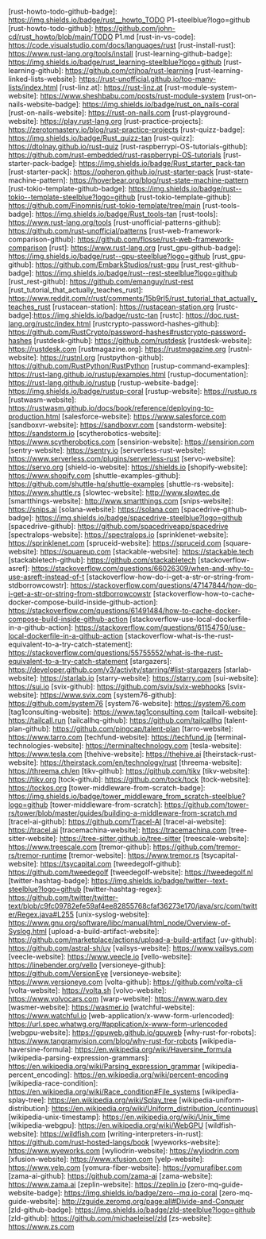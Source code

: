 [1password-github]: https://github.com/1Password
[1password-website]: https://1password.com
[360dialog-website]: https://www.360dialog.com
[49nord-website]: https://49nord.de/rust
[9fin-website]: https://9fin.com
[a-half-hour-to-learn-rust]: https://fasterthanli.me/articles/a-half-hour-to-learn-rust
[abstract-factory-in-rust-website]: https://refactoring.guru/design-patterns/abstract-factory/rust/example#example-0
[accelerant-website]: https://accelerant.dev
[actions-mdbook-github]: https://github.com/peaceiris/actions-mdbook
[actyx-developer-website]: https://developer.actyx.com
[actyx-github]: https://github.com/Actyx
[actyx-website]: https://www.actyx.com
[adacore-blog]: https://blog.adacore.com
[adacore-website]: https://www.adacore.com
[adidoks-website]: https://adidoks.netlify.app
[afterpay-website]: https://afterpay.com
[airborne-engineering-website]: https://www.ael.co.uk
[alchemy-website]: https://www.alchemy.com
[algorithmia-github]: https://github.com/algorithmiaio
[amazon-website]: https://www.aboutamazon.com
[anixe-website]: http://www.anixe.io
[apk-website-badge]: https://img.shields.io/badge/apk-coral
[apk-website]: https://docs.alpinelinux.org/user-handbook/0.1a/Working/apk.html
[app.codecrafters.io/tracks/rust]: https://app.codecrafters.io/tracks/rust
[appflowy-website]: https://appflowy.io
[apple-website]: https://www.apple.com
[appsignal-website]: https://appsignal.com
[aptoslabs-website]: https://aptoslabs.com
[are-we-async-yet?-website-badge]: https://img.shields.io/badge/are_we_async_yet-coral
[are-we-async-yet?-website]: https://areweasyncyet.rs
[are-we-gui-yet?-website-badge]: https://img.shields.io/badge/are_we_gui_yet-coral
[are-we-gui-yet?-website]: https://www.areweguiyet.com
[are-we-learning-yet?-badge]: https://img.shields.io/badge/are_we_learning_yet-coral
[are-we-learning-yet?-website]: https://www.arewelearningyet.com
[are-we-web-yet?-website?-badge]: https://img.shields.io/badge/are_we_web_yet-coral
[are-we-web-yet?-website?]: https://www.arewewebyet.org
[arm-website]: https://www.arm.com
[astral-github]: https://github.com/astral-sh
[astral-website]: https://astral.sh
[asynchronics-github]: https://github.com/asynchronics
[ata-website]: https://www.ata.network
[atlassian-website]: https://www.atlassian.com
[attainoutcomes-website]: https://www.attainoutcomes.com
[autumnai-github]: https://github.com/autumnai
[awesome-rust-github-badge]: https://img.shields.io/badge/awesome--rust-steelblue?logo=github
[awesome-rust-github]: https://github.com/rust-unofficial/awesome-rust
[aws-create-lambda-functions-with-rust]: https://docs.aws.amazon.com/sdk-for-rust/latest/dg/lambda.html
[aws-doc-sdk-examples-github]: https://github.com/awsdocs/aws-doc-sdk-examples
[aws-lambda-rust-runtime-examples-github]: https://github.com/awslabs/aws-lambda-rust-runtime/tree/main/examples
[aws-rust-sdk-website-badge]: https://img.shields.io/badge/AWS_rust_sdk-coral
[aws-rust-sdk-website]: https://aws.amazon.com/sdk-for-rust
[azure-data-explorer]: https://azure.microsoft.com/en-us/products/data-explorer
[azure-iot-edge-github]: https://github.com/Azure/iotedge
[bencher-github]: https://github.com/bencherdev
[bencher-github]: https://github.com/bencherdev/bencher
[bencher-website]: https://bencher.dev
[best-of-rust-crates]: https://www.reddit.com/r/rust/comments/ul66bh/curated_list_of_must_know_rust_crates
[bitfury-website]: http://bitfury.com
[blessed-rs-website-badge]: https://img.shields.io/badge/blessed.rs-coral
[blessed-rs-website]: https://blessed.rs/crates
[block-website]: https://block.xyz
[blog-6-ides-built-for-rust]: https://analyticsindiamag.com/6-ides-built-for-rust
[blog-actors-with-tokio-badge]: https://img.shields.io/badge/blog-actors_with_tokio-beige
[blog-actors-with-tokio]: https://ryhl.io/blog/actors-with-tokio
[blog-ai-tools-that-can-generate-code]: https://www.marktechpost.com/2024/03/14/top-artificial-intelligence-ai-tools-that-can-generate-code-to-help-programmers
[blog-announcing-async-fn-badge]: https://img.shields.io/badge/blog-announcing_async_fn-beige
[blog-announcing-async-fn]: https://blog.rust-lang.org/2023/12/21/async-fn-rpit-in-traits.html
[blog-async-what-is-blocking]: https://ryhl.io/blog/async-what-is-blocking
[blog-auth-web-microservice-badge]: https://img.shields.io/badge/blog_auth_microservice-beige
[blog-building-a-crawler-in-rust-badge]: https://img.shields.io/badge/blog-building_a_crawler_in_rust-beige
[blog-building-a-crawler-in-rust]: https://kerkour.com/rust-crawler-associated-types
[blog-building-a-saas-with-rust-and-next-js]: https://joshmo.bearblog.dev/lets-build-a-saas-with-rust
[blog-building-a-saas-with-rust-badge]: https://img.shields.io/badge/blog-building_a_saas_with_rust-beige
[blog-candle]: https://www.marktechpost.com/2024/04/04/meet-candle-a-minimalist-machine-learning-framework-for-rust-that-focuses-on-performance-including-gpu-support-and-ease-of-use
[blog-cargo-machete-badge]: https://img.shields.io/badge/blog-cargo_machete-beige
[blog-cargo-machete]: https://blog.benj.me/2022/04/27/cargo-machete
[blog-how-i-improved-my-rust-compile-times-by-seventy-five-percent]: https://benw.is/posts/how-i-improved-my-rust-compile-times-by-seventy-five-percent
[blog-optimizing-ci-cd-pipelines-badge]: https://img.shields.io/badge/blog-optimizing_ci_cd_pipelines-beige
[blog-optimizing-ci-cd-pipelines-rust-project]: https://blog.logrocket.com/optimizing-ci-cd-pipelines-rust-projects
[blog-practical-rust-badge]: https://img.shields.io/badge/blog-practical_rust-beige
[blog-practical-rust]: https://dev.to/werner
[blog-rust-build-times-badge]: https://img.shields.io/badge/blog-Rust_build_times-beige
[blog-rust-build-times]: https://jondot.medium.com/8-steps-for-troubleshooting-your-rust-build-times-2ffc965fd13e
[blog-rust-compilation-time]: https://www.williballenthin.com/post/rust-compilation-time
[blog-rust-re-borrowing-and-memory-safety]: https://felipemeriga.hashnode.dev/rust-re-borrowing-and-memory-safety?source=weekly
[blog-rusty-terminal-badge]: https://img.shields.io/badge/blog-rusty_terminal-beige
[blog-rusty-terminal]: https://dev.to/22mahmoud/my-terminal-became-more-rusty-4g8l
[blog-speeding-up-incremental-rust-compilation-badge]: https://img.shields.io/badge/blog-speeding_up_incremental_rust_compilation-beige
[blog-speeding-up-incremental-rust-compilation]: https://robert.kra.hn/posts/2022-09-09-speeding-up-incremental-rust-compilation-with-dylibs
[blog-stabilizing-async-fn-in-traits-badge]: https://img.shields.io/badge/blog-stabilizing_async_fn_in_traits-beige
[blog-stabilizing-async-fn-in-traits]: https://blog.rust-lang.org/inside-rust/2023/05/03/stabilizing-async-fn-in-trait.html
[blog-state-of-async-rust-badge]: https://img.shields.io/badge/blog-state_of_async_rust-beige
[blog-state-of-async-rust]: https://corrode.dev/blog/async
[blog-sustainability-with-rust]: https://aws.amazon.com/blogs/opensource/sustainability-with-rust
[blog-traits-badge]: https://img.shields.io/badge/blog-traits-beige
[blog-traits]: https://blog.rust-lang.org/2015/05/11/traits.html
[blog-tuify-badge]: https://img.shields.io/badge/blog-tuify-beige
[blog-tuify]: https://developerlife.com/2023/09/17/tuify-clap
[blog-what-is-blocking-badge]: https://img.shields.io/badge/blog-what_is_blocking-beige
[blog-working-with-env-variables-badge]: https://img.shields.io/badge/blog-working_with_env_variables-beige
[blog-working-with-env-variables]: https://www.thorsten-hans.com/working-with-environment-variables-in-rust
[book-asynchronous-programming-in-rust-badge]: https://img.shields.io/badge/Asynchronous_programming_in_rust-peru?logo=mdbook
[book-asynchronous-programming-in-rust]: https://rust-lang.github.io/async-book/01_getting_started/01_chapter.html
[book-cargo-badge]: https://img.shields.io/badge/Cargo-peru?logo=mdbook
[book-cargo-build-script-badge]: https://img.shields.io/badge/Cargo_build_script-peru?logo=mdbook
[book-cargo-build-script]: https://doc.rust-lang.org/cargo/reference/build-scripts.html
[book-cargo-cargo-toml-badge]: https://img.shields.io/badge/cargo_cargo_toml-peru?logo=mdbook
[book-cargo-cargo-toml]: https://doc.rust-lang.org/cargo/reference/manifest.html
[book-cargo-continuous-integration-badge]: https://img.shields.io/badge/Cargo_continuous_integration-peru?logo=mdbook
[book-cargo-continuous-integration]: https://doc.rust-lang.org/cargo/guide/continuous-integration.html
[book-cargo-env-badge]: https://img.shields.io/badge/cargo_env-peru?logo=mdbook
[book-cargo-env]: https://doc.rust-lang.org/cargo/reference/environment-variables.html
[book-cargo-specifying-dependencies]: https://doc.rust-lang.org/cargo/reference/specifying-dependencies.html
[book-command-line-rust-github]: https://github.com/kyclark/command-line-rust/tree/main
[book-easy-rust-badge]: https://img.shields.io/badge/Easy_rust-peru?logo=mdbook
[book-easy-rust]: https://fongyoong.github.io/easy_rust/Chapter_1.html
[book-effective-rust-badge]: https://img.shields.io/badge/Effective_rust-peru?logo=mdbook
[book-effective-rust]: https://www.oreilly.com/library/view/effective-rust/9781098151393
[book-mdbook-badge]: https://img.shields.io/badge/mdBook-peru?logo=mdbook
[book-programming-rust-2nd-edition-badge]: https://img.shields.io/badge/Programming_rust_2nd_edition-peru?logo=mdbook
[book-programming-rust-2nd-edition]: https://www.oreilly.com/library/view/programming-rust-2nd/9781492052586
[book-programming-rust-badge]: https://img.shields.io/badge/Programming_Rust-peru?logo=mdbook
[book-programming-rust]: https://www.oreilly.com/library/view/programming-rust/9781491927274
[book-rust-attributes-badge]: https://img.shields.io/badge/Rust_Book-Attributes-blue?logo=mdbook
[book-rust-badge]: https://img.shields.io/badge/Rust_Book-blue?logo=mdbook
[book-rust-box-badge]: https://img.shields.io/badge/Rust_Book-Box-blue?logo=mdbook
[book-rust-box]: https://doc.rust-lang.org/book/ch15-01-box.html
[book-rust-by-example-attributes-badge]: https://img.shields.io/badge/Rust_By_Example-Attributes-violet?logo=mdbook
[book-rust-by-example-attributes]: https://doc.rust-lang.org/rust-by-example/attribute.html
[book-rust-by-example-book-badge]: https://img.shields.io/badge/Rust_By_Example-violet?logo=mdbook
[book-rust-by-example-book]: https://doc.rust-lang.org/rust-by-example
[book-rust-by-example-closures-badge]: https://img.shields.io/badge/Rust_By_Example-Closures-violet?logo=mdbook
[book-rust-by-example-closures]: https://doc.rust-lang.org/rust-by-example/fn/closures.html
[book-rust-by-example-constants-badge]: https://img.shields.io/badge/Rust_By_Example-Constants-violet?logo=mdbook
[book-rust-by-example-constants]: https://doc.rust-lang.org/rust-by-example/custom_types/constants.html
[book-rust-by-example-enums-badge]: https://img.shields.io/badge/Rust_By_Example-Enums-violet?logo=mdbook
[book-rust-by-example-enums]: https://doc.rust-lang.org/rust-by-example/custom_types/enum.html
[book-rust-by-example-flow_control-badge]: https://img.shields.io/badge/Rust_By_Example-Control_flow-violet?logo=mdbook
[book-rust-by-example-flow_control]: https://doc.rust-lang.org/rust-by-example/flow_control.html
[book-rust-by-example-fn-badge]: https://img.shields.io/badge/Rust_By_Example-Functions-violet?logo=mdbook
[book-rust-by-example-fn]: https://doc.rust-lang.org/rust-by-example/fn.html
[book-rust-by-example-generics-badge]: https://img.shields.io/badge/Rust_By_Example-Generics-violet?logo=mdbook
[book-rust-by-example-generics]: https://doc.rust-lang.org/rust-by-example/generics.html
[book-rust-by-example-lifetimes-badge]: https://img.shields.io/badge/Rust_By_Example-Lifetimes-violet?logo=mdbook
[book-rust-by-example-lifetimes]: https://doc.rust-lang.org/rust-by-example/scope/lifetime.html
[book-rust-by-example-macros-badge]: https://img.shields.io/badge/Rust_By_Example-Macros-violet?logo=mdbook
[book-rust-by-example-macros]: https://doc.rust-lang.org/rust-by-example/macros.html
[book-rust-by-example-match-badge]: https://img.shields.io/badge/Rust_By_Example-match-violet?logo=mdbook
[book-rust-by-example-match]: https://doc.rust-lang.org/rust-by-example/flow_control/match.html
[book-rust-by-example-mod-badge]: https://img.shields.io/badge/Rust_By_Example-Modules-violet?logo=mdbook
[book-rust-by-example-mod]: https://doc.rust-lang.org/rust-by-example/mod.html
[book-rust-by-example-move-badge]: https://img.shields.io/badge/Rust_By_Example-Ownership-violet?logo=mdbook
[book-rust-by-example-move]: https://doc.rust-lang.org/rust-by-example/scope/move.html
[book-rust-by-example-playground-badge]: https://img.shields.io/badge/Rust_By_Example-Playground-violet?logo=mdbook
[book-rust-by-example-playground]: https://doc.rust-lang.org/rust-by-example/meta/playground.html
[book-rust-by-example-primitives-badge]: https://img.shields.io/badge/Rust_By_Example-Primitives-violet?logo=mdbook
[book-rust-by-example-primitives]: https://doc.rust-lang.org/rust-by-example/primitives.html
[book-rust-by-example-structs-badge]: https://img.shields.io/badge/Rust_By_Example-Structs-violet?logo=mdbook
[book-rust-by-example-structs]: https://doc.rust-lang.org/rust-by-example/custom_types/structs.html
[book-rust-by-example-use-badge]: https://img.shields.io/badge/Rust_By_Example-use-violet?logo=mdbook
[book-rust-by-example-use]: https://doc.rust-lang.org/rust-by-example/mod/use.html
[book-rust-by-example-variable_bindings-badge]: https://img.shields.io/badge/Rust_By_Example-Variable_bindings-violet?logo=mdbook
[book-rust-by-example-variable_bindings]: https://doc.rust-lang.org/rust-by-example/variable_bindings.html
[book-rust-by-example-visibility-rules-badge]: https://img.shields.io/badge/Rust_By_Example-Visibility_rules-violet?logo=mdbook
[book-rust-by-example-visibility-rules]: https://doc.rust-lang.org/rust-by-example/mod/visibility.html
[book-rust-by-practice-badge]: https://img.shields.io/badge/rust_by_practice-peru?logo=mdbook
[book-rust-by-practice]: https://practice.rs
[book-rust-cli-badge]: https://img.shields.io/badge/rust_cli-peru?logo=mdbook
[book-rust-cli]: https://rust-cli.github.io/book/index.html
[book-rust-code-block-attributes]: https://rust-lang.github.io/mdBook/format/mdbook.html#rust-code-block-attributes
[book-rust-concurrency-badge]: https://img.shields.io/badge/Rust_Book-Concurrency-blue?logo=mdbook
[book-rust-concurrency]: https://doc.rust-lang.org/book/ch16-00-concurrency.html
[book-rust-cookbook-badge]: https://img.shields.io/badge/Rust_cookbook-peru?logo=mdbook
[book-rust-cookbook-fork-badge]: https://img.shields.io/badge/rust_cookbook_fork-peru?logo=mdbook
[book-rust-cookbook-fork]: https://jamesgraves.github.io/rust-cookbook
[book-rust-cookbook]: https://rust-lang-nursery.github.io/rust-cookbook
[book-rust-derivable-traits-badge]: https://img.shields.io/badge/Rust_Book-Derivable_Traits-blue?logo=mdbook
[book-rust-derivable-traits]: https://doc.rust-lang.org/book/appendix-03-derivable-traits.html
[book-rust-design-patterns]: https://rust-unofficial.github.io/patterns
[book-rust-error-handling-badge]: https://img.shields.io/badge/Rust_Book-error_handling-blue?logo=mdbook
[book-rust-error-handling]: https://doc.rust-lang.org/book/ch09-00-error-handling.html
[book-rust-for-C#-developers-badge]: https://img.shields.io/badge/Rust_for_C_sharp_developers-peru?logo=mdbook
[book-rust-for-C#-developers]: https://microsoft.github.io/rust-for-dotnet-devs/latest
[book-rust-handle-errors-in-Rust-badge]: https://img.shields.io/badge/Rust_Book-Handle_errors_in_Rust-blue?logo=mdbook
[book-rust-handle-errors-in-Rust]: https://doc.rust-lang.org/book/second-edition/ch09-00-error-handling.html
[book-rust-iterators-badge]: https://img.shields.io/badge/Rust_Book-Iterators-blue?logo=mdbook
[book-rust-iterators]: https://doc.rust-lang.org/book/ch13-02-iterators.html
[book-rust-macros-badge]: https://img.shields.io/badge/Rust_macros-peru?logo=mdbook
[book-rust-macros]: https://veykril.github.io/tlborm
[book-rust-message-passing-badge]: https://img.shields.io/badge/Rust_Book-Message_Passing-blue?logo=mdbook
[book-rust-message-passing]: https://doc.rust-lang.org/book/ch16-02-message-passing.html
[book-rust-pattern-matching-badge]: https://img.shields.io/badge/Rust_Book-pattern_matching-blue?logo=mdbook
[book-rust-pattern-matching]: https://doc.rust-lang.org/book/ch18-00-patterns.html
[book-rust-performance-badge]: https://img.shields.io/badge/Rust_performance-peru?logo=mdbook
[book-rust-performance-github-badge]: https://img.shields.io/badge/Performance_book-steelblue?logo=github
[book-rust-performance-github]: https://github.com/nnethercote/perf-book
[book-rust-performance]: https://nnethercote.github.io/perf-book
[book-rust-programming-language-badge]: https://img.shields.io/badge/Rust_programming_language-peru?logo=mdbook
[book-rust-programming-language]: https://www.oreilly.com/library/view/the-rust-programming/9781098156817
[book-rust-raw-string-literals-badge]: https://img.shields.io/badge/Rust_Book-Raw_string_literals-blue?logo=mdbook
[book-rust-raw-string-literals]: https://doc.rust-lang.org/reference/tokens.html#raw-string-literals
[book-rust-reference-async-badge]: https://img.shields.io/badge/Rust_reference-async-peru?logo=mdbook
[book-rust-reference-async]: https://doc.rust-lang.org/reference/items/functions.html#async-functions
[book-rust-reference-attributes-badge]: https://img.shields.io/badge/Rust_reference-Attributes-peru?logo=mdbook
[book-rust-reference-attributes]: https://doc.rust-lang.org/reference/attributes.html
[book-rust-reference-await-badge]: https://img.shields.io/badge/Rust_Reference-await-peru?logo=mdbook
[book-rust-reference-await]: https://doc.rust-lang.org/reference/expressions/await-expr.html
[book-rust-reference-conditional-compilation-badge]: https://img.shields.io/badge/Rust_reference-Conditional_compilation-peru?logo=mdbook
[book-rust-reference-conditional-compilation]: https://doc.rust-lang.org/reference/conditional-compilation.html#the-cfg-attribute
[book-rust-reference-derive-badge]: https://img.shields.io/badge/Rust_reference-derive-peru?logo=mdbook
[book-rust-reference-derive]: https://doc.rust-lang.org/reference/attributes/derive.html
[book-rust-reference-enum-badge]: https://img.shields.io/badge/Rust_reference-Enum-peru?logo=mdbook
[book-rust-reference-enum]: https://doc.rust-lang.org/reference/items/enumerations.html
[book-rust-reference-extern-blocks]: https://doc.rust-lang.org/reference/items/external-blocks.html?highlight=extern#external-blocks
[book-rust-reference-if-badge]: https://img.shields.io/badge/Rust_reference-if-peru?logo=mdbook
[book-rust-reference-if]: https://doc.rust-lang.org/reference/expressions/if-expr.html
[book-rust-reference-linkage]: https://doc.rust-lang.org/reference/linkage.html
[book-rust-reference-macros-badge]: https://img.shields.io/badge/Rust_reference-macros-peru?logo=mdbook
[book-rust-reference-macros]: https://doc.rust-lang.org/reference/macros.html
[book-rust-reference-main-badge]: https://img.shields.io/badge/Rust_reference-main-peru?logo=mdbook
[book-rust-reference-main]: https://doc.rust-lang.org/reference/crates-and-source-files.html?highlight=main#main-functions
[book-rust-reference-match-badge]: https://img.shields.io/badge/Rust_reference-match-peru?logo=mdbook
[book-rust-reference-match]: https://doc.rust-lang.org/reference/expressions/match-expr.html
[book-rust-reference-object-safe-badge]: https://img.shields.io/badge/Rust_reference-Object_Safe_Traits-peru?logo=mdbook
[book-rust-reference-object-safe]: https://doc.rust-lang.org/nightly/reference/items/traits.html#object-safety
[book-rust-reference-special-traits-badge]: https://img.shields.io/badge/Rust_reference-Special_Traits-peru?logo=mdbook
[book-rust-reference-special-traits]: https://doc.rust-lang.org/nightly/reference/special-types-and-traits.html
[book-rust-reference-use-badge]: https://img.shields.io/badge/Rust_reference-use-peru?logo=mdbook
[book-rust-reference-use]: https://doc.rust-lang.org/reference/items/use-declarations.html#use-declarations
[book-rust-reference-visibility-and-privacy-badge]: https://img.shields.io/badge/Rust_reference-visibility_and_privacy-peru?logo=mdbook
[book-rust-reference-visibility-and-privacy]: https://doc.rust-lang.org/reference/visibility-and-privacy.html
[book-rust-reference-while-let-badge]: https://img.shields.io/badge/Rust_reference-while_let-peru?logo=mdbook
[book-rust-reference-while-let]: https://doc.rust-lang.org/reference/expressions/loop-expr.html#predicate-pattern-loops
[book-rust-trait-objects-badge]: https://img.shields.io/badge/Rust_Book-Trait_objects-blue?logo=mdbook
[book-rust-trait-objects]: https://doc.rust-lang.org/book/ch17-02-trait-objects.html
[book-rust]: https://doc.rust-lang.org/book
[book-rustdoc-badge]: https://img.shields.io/badge/Rustdoc-peru?logo=mdbook
[book-rustdoc]: https://doc.rust-lang.org/rustdoc/index.html
[book-rustonomicon-badge]: https://img.shields.io/badge/Rustonomicon-peru?logo=mdbook
[book-rustonomicon]: https://doc.rust-lang.org/nomicon
[book-rustwasm-badge]: https://img.shields.io/badge/Rust_wasm-peru?logo=mdbook
[book-rustwasm]: https://rustwasm.github.io/docs/book
[book-the-little-book-of-rust-books]: https://lborb.github.io/book/title-page.html#the-little-book-of-rust-books
[book-zero-to-production-github-badge]: https://img.shields.io/badge/zero_to_production-steelblue?logo=github
[book-zero-to-production-github]: https://github.com/LukeMathWalker/zero-to-production
[book-zero-to-production]: https://www.lpalmieri.com/posts/2020-05-24-zero-to-production-0-foreword
[brainportdigitalfactory-website]: https://brainportdigitalfactory.nl
[braintree-website]: https://www.braintreepayments.com
[braintreepayments-website]: http://www.braintreepayments.com
[braun-embedded-github]: https://github.com/braun-embedded
[braun-embedded-website]: https://braun-embedded.com
[brave-github]: https://github.com/brave
[brave-website]: https://brave.com
[buoyant-website]: https://buoyant.io
[burn-website]: https://burn.dev
[cache-management-with-gitHub-actions-website]: https://docs.docker.com/build/ci/github-actions/cache
[cache-storage-backends]: https://docs.docker.com/build/cache/backends
[cached-docker-images-badge]: https://img.shields.io/badge/Cached_docker_images-steelblue?logo=github
[cached-docker-images]: https://github.com/actions/runner-images/blob/main/images/ubuntu/Ubuntu2204-Readme.md#cached-docker-images
[calyptech-website]: http://calyptech.com
[canonical-website]: http://www.canonical.com
[cargurus-website]: https://www.cargurus.com
[cash-app-website]: https://cash.app
[ceph-rust-github]: https://github.com/ceph/ceph-rust
[ceph-website]: https://ceph.io
[cheats-rs-website-badge]: https://img.shields.io/badge/cheats.rs-coral
[cheats-rs-website]: https://cheats.rs
[chef-github]: https://github.com/chef/delivery-cli
[chef-website]: https://www.chef.io
[chroma-github]: https://github.com/chroma-core
[chroma-website]: https://www.trychroma.com
[clever-cloud-website]: https://www.clever-cloud.com
[client-side-server-with-rust]: https://logankeenan.com/posts/client-side-server-with-rust-a-new-approach-to-ui-development
[cloudflare-blog]: https://blog.cloudflare.com/how-we-built-pingora-the-proxy-that-connects-cloudflare-to-the-internet
[cloudflare-github]: https://github.com/cloudflare
[cloudflare-website]: https://www.cloudflare.com
[cloudflare-workers-website]: https://workers.cloudflare.com
[code-maven]: https://rust.code-maven.com
[codeday-website]: https://www.codeday.org
[codevoweb-website-badge]: https://img.shields.io/badge/codevoweb-coral
[codevoweb-website]: https://codevoweb.com
[commitlint-pre-commit-hook-github]: https://github.com/alessandrojcm/commitlint-pre-commit-hook
[communicating-between-sync-and-async-code-website]: https://docs.rs/tokio/latest/tokio/sync/mpsc/index.html#communicating-between-sync-and-async-code
[comprehensive-rust]: https://google.github.io/comprehensive-rust
[conc-map-bench]: https://github.com/xacrimon/conc-map-bench
[concat-benchmark-github]: https://github.com/hoodie/concatenation_benchmarks-rs/blob/master/benches/lib.rs
[concatenation_benchmarks-github]: https://github.com/hoodie/concatenation_benchmarks-rs
[coreos-website]: https://coreos.com
[corrode-github]: https://github.com/corrode
[corrode-website]: https://corrode.dev
[coursera-website]: https://www.coursera.org
[craft-website]: http://www.craft.ai
[crates.io-category_slugs]: https://crates.io/category_slugs
[crates.io-example-source-code-badge]: https://img.shields.io/badge/crates.io-steelblue?logo=github
[crates.io-example-source-code]: https://github.com/rust-lang/crates.io/tree/main
[crates.io-most-recent-downloads]: https://crates.io/crates?sort=recent-downloads
[crates.io-website]: https://crates.io
[creating-a-docker-container-action-website]: https://docs.github.com/en/actions/creating-actions/creating-a-docker-container-action
[cross-rs-github]: https://github.com/cross-rs
[cryptape-website]: http://cryptape.com
[cryptosat-github]: https://github.com/cryptosat
[csv-sample-badge]: https://img.shields.io/badge/csv_sample-steelblue?logo=github
[csv-sample]: https://github.com/MuseumofModernArt/collection/blob/master/Artists.csv
[currysoftware-github]: https://github.com/CurrySoftware
[dailyedit-website]: https://dailyedit.com
[dapr-rust-examples-badge]: https://img.shields.io/badge/dapr_rust_sdk_examples-steelblue?logo=github
[dapr-rust-examples]: https://github.com/dapr/rust-sdk/tree/master/examples
[dapr-rust-sdk-github-badge]: https://img.shields.io/badge/dapr_rust_sdk-steelblue?logo=github
[dapr-rust-sdk-github]: https://github.com/dapr/rust-sdk
[dapr-website-badge]: https://img.shields.io/badge/dapr-coral
[dapr-website]: https://dapr.io
[databend-github-badge]: https://img.shields.io/badge/databend-steelblue?logo=github
[databend-github]: https://github.com/datafuselabs/databend
[datarobot-website]: http://www.datarobot.com
[deepgram-github]: https://github.com/deepgram
[deepgram-website]: https://deepgram.com
[delimiter-website]: https://www.delimiter.com
[deno-website]: https://deno.com
[deps-rs-github]: https://github.com/deps-rs/deps.rs
[deps-rs-website]: https://deps.rs
[desktop-lite-github]: https://github.com/devcontainers/features/tree/main/src/desktop-lite
[dev-container-cli-github]: https://github.com/devcontainers/cli
[dev-container-extension]: https://marketplace.visualstudio.com/items?itemName=ms-vscode-remote.remote-containers
[devolutions-website]: https://devolutions.net
[devx-github-badge]: https://img.shields.io/badge/devx-steelblue?logo=github
[devx-github]: https://github.com/elastio/devx
[dioxuslabs-github]: https://github.com/DioxusLabs
[dioxuslabs-website]: https://dioxuslabs.com
[discord-website]: https://discord.com
[disney-website]: https://www.disney.com
[distil-networks-website]: https://www.distilnetworks.com
[docker-cache-github]: https://github.com/ScribeMD/docker-cache
[docker-desktop-website]: https://www.docker.com/products/docker-desktop
[docker-getting-started]: https://docs.docker.com/go/get-started-sharing
[docker-github-action]: https://docs.docker.com/build/ci/github-actions
[docker-rust-guide]: https://docs.docker.com/language/rust
[docker-website]: https://www.docker.com
[dockerfile]: https://docs.docker.com/reference/dockerfile
[docs-rs]: https://docs.rs
[docs-shuttle-rs]: https://docs.shuttle.rs/introduction/welcome
[dropbox-capture-website]: https://www.dropbox.com/capture
[dropbox-website]: https://dropbox.com
[dungeonfog-github]: https://github.com/dungeonfog
[dungeonfog-website]: http://www.dungeonfog.com
[embark-studios-website]: https://www.embark-studios.com
[embecosm-website]: https://www.embecosm.com
[embedded-devices-working-group]: https://www.rust-lang.org/governance/wgs/embedded
[espressif-github]: https://github.com/esp-rs
[espressif-website]: https://www.espressif.com
[evo-website]: https://evo.company
[exonum-website]: https://exonum.com
[faraday-github]: https://github.com/faradayio
[faraday-website]: http://www.faraday.ai
[fedi-website]: https://fedi.xyz
[fedimint-github]: https://github.com/fedimint/fedimint
[fermyon-website]: https://www.fermyon.com
[ferrocene-website]: https://ferrocene.dev
[ferrous-systems-github]: https://github.com/ferrous-systems
[ferrous-systems-website]: https://ferrous-systems.com
[figma-website]: https://www.figma.com
[firecracker-microvm-website]: https://firecracker-microvm.github.io
[firosolutions-github]: https://github.com/firosolutions
[firosolutions-website]: http://firosolutions.com
[flowdesk-website]: https://flodesk.com
[fly-github]: https://github.com/superfly
[fly-website]: https://fly.io
[forum-deploying-mdbook-on-github-using-github-action]: https://users.rust-lang.org/t/experience-about-deploying-mdbook-on-github-using-github-action/81408
[freiheit-website]: https://freiheit.com
[gamaspace-website]: https://www.gamaspace.com
[gist-api]: https://developer.github.com/v3/gists
[github-api-rate-limiting]: https://docs.github.com/en/rest/using-the-rest-api/rate-limits-for-the-rest-api?apiVersion=2022-11-28
[github-api]: https://developer.github.com/v3/auth
[github-website]: https://github.com
[gitoxidelabs-github]: https://github.com/GitoxideLabs
[goodfirstissue-website]: https://goodfirstissue.dev/language/rust
[google-website]: https://about.google
[gpui.rs]: https://www.gpui.rs
[grafbase-website]: https://grafbase.com
[grail-website]: https://grail.com
[greenbone-website]: https://greenbone.github.io
[gremlin-website]: https://www.gremlin.com
[guide-to-transform-any-machine-into-a-codespace]: https://www.daytona.io/dotfiles/diy-guide-to-transform-any-machine-into-a-codespace
[headlines-github-badge]: https://img.shields.io/badge/headlines-steelblue?logo=github
[headlines-github]: https://github.com/creativcoder/headlines
[helix-editor-github]: https://github.com/helix-editor
[helix-editor-website]: https://helix-editor.com
[hightec-rt-website]: https://hightec-rt.com
[hove-github]: https://github.com/hove-io
[hove-website]: https://hove.com
[how_to_learn_modern_rust-github]: https://github.com/joaocarvalhoopen/How_to_learn_modern_Rust
[http-basic-auth]: https://tools.ietf.org/html/rfc2617
[http-range-rfc7233]: https://tools.ietf.org/html/rfc7233#section-3.1
[httpbin.org-headers]: http://httpbin.org/headers
[huawei-website]: https://www.huawei.com/en
[hugging face-website]: https://huggingface.co
[huggingface-github]: https://github.com/huggingface
[huggingface-website]: http://www.huggingface.co
[hyperswitch-github-badge]: https://img.shields.io/badge/hyperswitch-steelblue?logo=github
[hyperswitch-github]: https://github.com/juspay/hyperswitch/tree/main
[hyperswitch-website]: https://hyperswitch.io
[immunant-github]: https://github.com/immunant
[immunant-website]: https://immunant.com
[infinyon-website]: https://infinyon.com
[insta-website]: https://insta.rs
[install_action-github]: https://github.com/taiki-e/install-action
[integer32-github]: https://github.com/integer32llc
[integer32-website]: https://www.integer32.com
[jetbrains-website]: https://www.jetbrains.com
[jfrog-website]: https://jfrog.com
[jj-github]: https://github.com/martinvonz/jj
[john-cd-github]: https://github.com/john-cd
[journald]: https://www.freedesktop.org/software/systemd/man/systemd-journald.service.html
[julia-set]: https://en.wikipedia.org/wiki/Julia_set
[kdab-website]: https://www.kdab.com
[keyrock-website]: https://keyrock.com
[keyword-dyn]: https://doc.rust-lang.org/std/keyword.dyn.html
[knoldus-website]: https://www.knoldus.com
[kong-website]: https://konghq.com
[kraken-website]: https://kraken.com
[krypt-website]: https://krypt.co
[kryptco-github]: https://github.com/kryptco
[l1-norm]: http://mathworld.wolfram.com/L1-Norm.html
[l2-norm]: http://mathworld.wolfram.com/L2-Norm.html
[launchpad-shuttle.rs]: https://www.shuttle.rs/launchpad
[lechevspace-github]: https://github.com/LechevSpace
[lechevspace-website]: https://lechev.space
[lemmy-github]: https://github.com/LemmyNet/lemmy
[lib-rs-stats]: https://lib.rs/stats
[lib-rs]: https://lib.rs
[libra-website]: https://libra.org
[linebender-website]: https://linebender.org
[linkerd-website]: https://linkerd.io
[linux-embracing-rust-will-boost-robotics-community]: https://www.therobotreport.com/linux-embracing-rust-will-boost-robotics-community
[linz.coderdojo.net]: https://linz.coderdojo.net
[lld-website-badge]: https://img.shields.io/badge/lld-coral
[lld-website]: https://lld.llvm.org
[locahost:6080]: http://localhost:6080
[localhost:3000]: http://localhost:3000
[lpalmieri-badge]: https://img.shields.io/badge/lpalmieri-coral
[lpalmieri-website]: https://www.lpalmieri.com
[lynx-website]: https://www.lynx.com
[machina-labs-website]: https://machinalabs.ai
[maidsafe-website]: http://www.maidsafe.net
[mainmatter-website]: https://mainmatter.com
[make-website]: https://www.gnu.org/software/make
[maplibre-github]: https://github.com/maplibre
[maplibre-website]: https://maplibre.org
[materialize-github]: https://github.com/MaterializeInc/materialize
[materialize-website]: https://materialize.com
[mediawiki-link-syntax]: https://www.mediawiki.org/wiki/Help:Links
[meilisearch-github]: https://github.com/meilisearch
[meilisearch-website]: https://www.meilisearch.com
[memfault-website]: https://memfault.com
[meta-website]: https://www.meta.com
[microsoft-website]: https://www.microsoft.com
[min-sized-rust-github]: https://github.com/johnthagen/min-sized-rust
[mold-github-badge]: https://img.shields.io/badge/mold-steelblue?logo=github
[mold-github]: https://github.com/rui314/mold
[moveparallel-website]: https://moveparallel.com
[mozilla-content-length]: https://developer.mozilla.org/en-US/docs/Web/HTTP/Headers/Content-Length
[mozilla-content-type]: https://developer.mozilla.org/en-US/docs/Web/HTTP/Headers/Content-Type
[mozilla-cors]: https://developer.mozilla.org/en-US/docs/Web/HTTP/CORS
[mozilla-github]: https://github.com/mozilla
[mozilla-mime-type]: https://developer.mozilla.org/en-US/docs/Web/HTTP/Basics_of_HTTP/MIME_types
[mozilla-range]: https://developer.mozilla.org/en-US/docs/Web/HTTP/Headers/Range
[mozilla-website]: https://www.mozilla.org
[multimediallc-website]: https://multimediallc.com
[nextroll-website]: https://www.nextroll.com
[nginx-proxy-manager]: https://nginxproxymanager.com
[novonordisk-website]: https://novonordisk.com
[npm-github]: https://github.com/npm
[npm-website]: https://www.npmjs.com
[nushell-github]: https://github.com/nushell
[nushell-website]: https://www.nushell.sh
[nvim-website]: https://neovim.io
[nvm-github]: https://github.com/nvm-sh/nvm
[oauth-website]: https://oauth.net/getting-started
[onesignal-blog]: https://onesignal.com/blog/rust-at-onesignal
[onesignal-website]: https://onesignal.com
[openobserve-github-badge]: https://img.shields.io/badge/openobserve-steelblue?logo=github
[openobserve-github]: https://github.com/openobserve/openobserve
[opensrcsec-website]: https://opensrcsec.com
[opentelemetry-rust]: https://opentelemetry.io/docs/instrumentation/rust
[openuk-website]: https://openuk.uk
[openvas-github]: https://github.com/greenbone/openvas-scanner
[os-sci-website]: https://os-sci.com
[ovhcloud-website]: http://www.ovhcloud.com
[oxidos-website]: https://oxidos.io
[pake-github-badge]: https://img.shields.io/badge/pake-steelblue?logo=github
[pake-github]: https://github.com/tw93/Pake
[pantsbuild-website]: https://www.pantsbuild.org
[parity-website]: https://www.parity.io
[paritytech-github]: https://github.com/paritytech
[paste.rs]: https://paste.rs
[personio-website]: https://www.personio.com
[plotly.js]: https://plot.ly/javascript
[podman-website]: https://podman.io
[pollen-robotics-website]: https://www.pollen-robotics.com
[polysync-website]: https://polysync.io
[postmates-website]: https://postmates.com
[postsack-github-badge]: https://img.shields.io/badge/postsack-steelblue?logo=github
[postsack-github]: https://github.com/terhechte/postsack
[practical-rust-web-projects-github]: https://github.com/Apress/practical-rust-web-projects/tree/main
[practice.course.rs]: https://practice.course.rs/why-exercise.html
[pre-commit-rust-github]: https://github.com/doublify/pre-commit-rust
[pre-commit.com-hooks-website]: https://pre-commit.com/hooks.html
[pre-commit.com-website]: https://pre-commit.com/index.html
[primitive-bool]: https://doc.rust-lang.org/std/primitive.bool.html
[primitive-char]: https://doc.rust-lang.org/std/primitive.char.html
[primitive-f32::sqrt]: https://doc.rust-lang.org/std/primitive.f32.html#method.sqrt
[primitive-f32]: https://doc.rust-lang.org/std/primitive.f32.html
[primitive-f64::cos]: https://doc.rust-lang.org/std/primitive.f64.html#method.cos
[primitive-f64::powi]: https://doc.rust-lang.org/std/primitive.f64.html#method.powi
[primitive-f64::sin]: https://doc.rust-lang.org/std/primitive.f64.html#method.sin
[primitive-f64::sqrt]: https://doc.rust-lang.org/std/primitive.f64.html#method.sqrt
[primitive-f64::to_radians]: https://doc.rust-lang.org/std/primitive.f64.html#method.to_radians
[primitive-f64]: https://doc.rust-lang.org/std/primitive.f64.html
[primitive-i128]: https://doc.rust-lang.org/std/primitive.i128.html
[primitive-i16]: https://doc.rust-lang.org/std/primitive.i16.html
[primitive-i32]: https://doc.rust-lang.org/std/primitive.i32.html
[primitive-i64]: https://doc.rust-lang.org/std/primitive.i64.html
[primitive-i8]: https://doc.rust-lang.org/std/primitive.i8.html
[primitive-isize]: https://doc.rust-lang.org/std/primitive.isize.html
[primitive-never]: https://doc.rust-lang.org/std/primitive.never.html
[primitive-slice::len]: https://doc.rust-lang.org/std/primitive.slice.html#method.len
[primitive-slice::sort]: https://doc.rust-lang.org/std/primitive.slice.html#method.sort
[primitive-slice::sort_by]: https://doc.rust-lang.org/std/primitive.slice.html#method.sort_by
[primitive-slice::split_at]: https://doc.rust-lang.org/std/primitive.slice.html#method.split_at
[primitive-u128]: https://doc.rust-lang.org/std/primitive.u128.html
[primitive-u16]: https://doc.rust-lang.org/std/primitive.u16.html
[primitive-u32::wrapping_add]: https://doc.rust-lang.org/std/primitive.u32.html#method.wrapping_add
[primitive-u32]: https://doc.rust-lang.org/std/primitive.u32.html
[primitive-u64]: https://doc.rust-lang.org/std/primitive.u64.html
[primitive-u8]: https://doc.rust-lang.org/std/primitive.u8.html
[primitive-usize]: https://doc.rust-lang.org/std/primitive.usize.html
[proc-macro-workshop-badge]: https://img.shields.io/badge/proc_macro_workshop-steelblue?logo=github
[proc-macro-workshop]: https://github.com/dtolnay/proc-macro-workshop
[project-deios-website]: https://www.dungeonfog.com/news/project-deios
[promotic-edu-website]: https://promotic-edu.org
[pucpr-website]: https://www.pucpr.br
[pyenv-github-badge]: https://img.shields.io/badge/pyenv-steelblue?logo=github
[pyenv-github]: https://github.com/pyenv/pyenv
[qdrant-github]: https://github.com/qdrant
[qdrant-website]: https://qdrant.tech
[qumulo-website]: https://qumulo.com
[qwiet-ai-website]: https://qwiet.ai
[readyset-website]: https://readyset.io
[realworld-actix-fullstack-github]: https://github.com/Bechma/realworld-actix-fullstack
[realworld-example-apps-badge]: https://img.shields.io/badge/realworld_examples-steelblue?logo=github
[realworld-example-apps]: https://github.com/gothinkster/realworld
[realworld-rust-axum-sqlx-github]: https://github.com/JoeyMckenzie/realworld-rust-axum-sqlx
[realworld-v1-rust-actix-web-diesel-github]: https://github.com/snamiki1212/realworld-v1-rust-actix-web-diesel
[realworld.how]: https://www.realworld.how
[red-badger-website]: https://red-badger.com
[redhat-website]: https://www.redhat.com
[rediron-github]: https://github.com/orgs/OCamlPro
[rediron-website]: https://red-iron.eu
[redjack-website]: https://www.redjack.com
[redox-github]: https://github.com/redox-os/redox
[redsift-github]: https://github.com/redsift
[redsift-website]: https://redsift.com
[renault-website]: https://www.renaultgroup.com
[rfc-2822]: https://www.ietf.org/rfc/rfc2822.txt
[rfc-3339]: https://www.ietf.org/rfc/rfc3339.txt
[robotics-lib.rs]: https://lib.rs/science/robotics
[robotics-rs-website-badge]: https://img.shields.io/badge/robotics.rs-coral
[robotics-rs-website]: https://robotics.rs
[rocket-realworld-example-badge]: https://img.shields.io/badge/realworld_rocket_example-steelblue?logo=github
[rocket-realworld-example]: https://github.com/TatriX/realworld-rust-rocket/tree/master
[routific-website]: https://routific.com
[rust-analyzer-plugin]: https://marketplace.visualstudio.com/items?itemName=rust-lang.rust-analyzer
[rust-analyzer-website-badge]: https://img.shields.io/badge/rust_analyzer-coral
[rust-analyzer-website]: https://rust-analyzer.github.io
[rust-badge]:https://img.shields.io/badge/Rust-tan
[rust-blog]: https://blog.rust-lang.org
[rust-by-example]: https://doc.rust-lang.org/rust-by-example/index.html
[rust-by-practice-github]: https://github.com/sunface/rust-by-practice
[rust-ci-tooling]: https://rodneylab.com/rust-ci-tooling
[rust-companies-github]: https://github.com/omarabid/rust-companies
[rust-cookbook-contributors]: https://github.com/rust-lang-nursery/rust-cookbook/graphs/contributors
[rust-course-github]: https://github.com/sunface/rust-course
[rust-digger-website]: https://rust-digger.code-maven.com
[rust-for-linux-github]: https://github.com/Rust-for-Linux
[rust-for-professionals-website]: https://overexact.com/rust-for-professionals
[rust-formal-methods-website]: https://rust-formal-methods.github.io
[rust-foundation-website]: https://foundation.rust-lang.org
[rust-gentle-intro]: https://stevedonovan.github.io/rust-gentle-intro
[rust-howto-contributing-badge]: https://img.shields.io/badge/contributing_to_rust__howto-steelblue?logo=github
[rust-howto-contributing]: https://github.com/john-cd/rust_howto/blob/main/CONTRIBUTING.md
[rust-howto-deps-tests-github]: https://github.com/john-cd/rust_howto/tree/main/deps/tests
[rust-howto-drafts-badge]: https://img.shields.io/badge/rust__howto_drafts-steelblue?logo=github
[rust-howto-drafts]: https://github.com/john-cd/rust_howto/tree/main/drafts
[rust-howto-github-badge]: https://img.shields.io/badge/rust__howto-steelblue?logo=github
[rust-howto-github]: https://github.com/john-cd/rust_howto
[rust-howto-src-github]: https://github.com/john-cd/rust_howto/tree/main/src
[rust-howto-summary-github]: https://github.com/john-cd/rust_howto/blob/main/src/SUMMARY.md
[rust-howto-todo-github-badge]: <https://img.shields.io/badge/rust__howto_TODO> P1-steelblue?logo=github
[rust-howto-todo-github]: <https://github.com/john-cd/rust_howto/blob/main/TODO> P1.md
[rust-in-vs-code]: <https://code.visualstudio.com/docs/languages/rust>
[rust-install-rust]: <https://www.rust-lang.org/tools/install>
[rust-learning-github-badge]: <https://img.shields.io/badge/rust_learning-steelblue?logo=github>
[rust-learning-github]: <https://github.com/ctjhoa/rust-learning>
[rust-learning-linked-lists-website]: <https://rust-unofficial.github.io/too-many-lists/index.html>
[rust-linz.at]: <https://rust-linz.at>
[rust-module-system-website]: <https://www.sheshbabu.com/posts/rust-module-system>
[rust-on-nails-website-badge]: <https://img.shields.io/badge/rust_on_nails-coral>
[rust-on-nails-website]: <https://rust-on-nails.com>
[rust-playground-website]: <https://play.rust-lang.org>
[rust-practice-projects]: <https://zerotomastery.io/blog/rust-practice-projects>
[rust-quizz-badge]: <https://img.shields.io/badge/Rust_quizz-tan>
[rust-quizz]: <https://dtolnay.github.io/rust-quiz>
[rust-raspberrypi-OS-tutorials-github]: <https://github.com/rust-embedded/rust-raspberrypi-OS-tutorials>
[rust-starter-pack-badge]: <https://img.shields.io/badge/Rust_starter_pack-tan>
[rust-starter-pack]: <https://opheron.github.io/rust-starter-pack>
[rust-state-machine-pattern]: <https://hoverbear.org/blog/rust-state-machine-pattern>
[rust-tokio-template-github-badge]: <https://img.shields.io/badge/rust--tokio--template-steelblue?logo=github>
[rust-tokio-template-github]: <https://github.com/Finomnis/rust-tokio-template/tree/main>
[rust-tools-badge]: <https://img.shields.io/badge/Rust_tools-tan>
[rust-tools]: <https://www.rust-lang.org/tools>
[rust-unofficial-patterns-github]: <https://github.com/rust-unofficial/patterns>
[rust-web-framework-comparison-github]: <https://github.com/flosse/rust-web-framework-comparison>
[rust]: <https://www.rust-lang.org>
[rust_gpu-github-badge]: <https://img.shields.io/badge/rust--gpu-steelblue?logo=github>
[rust_gpu-github]: <https://github.com/EmbarkStudios/rust-gpu>
[rust_rest-github-badge]: <https://img.shields.io/badge/rust--rest-steelblue?logo=github>
[rust_rest-github]: <https://github.com/emanguy/rust-rest>
[rust_tutorial_that_actually_teaches_rust]: <https://www.reddit.com/r/rust/comments/15b9rl5/rust_tutorial_that_actually_teaches_rust>
[rustacean-station]: <https://rustacean-station.org>
[rustc-badge]:<https://img.shields.io/badge/rustc-tan>
[rustc]: <https://doc.rust-lang.org/rustc/index.html>
[rustcrypto-password-hashes-github]: <https://github.com/RustCrypto/password-hashes#rustcrypto-password-hashes>
[rustdesk-github]: <https://github.com/rustdesk>
[rustdesk-website]: <https://rustdesk.com>
[rustmagazine.org]: <https://rustmagazine.org>
[rustnl-website]: <https://rustnl.org>
[rustpython-github]: <https://github.com/RustPython/RustPython>
[rustup-command-examples]: <https://rust-lang.github.io/rustup/examples.html>
[rustup-documentation]: <https://rust-lang.github.io/rustup>
[rustup-website-badge]: <https://img.shields.io/badge/rustup-coral>
[rustup-website]: <https://rustup.rs>
[rustwasm-website]: <https://rustwasm.github.io/docs/book/reference/deploying-to-production.html>
[salesforce-website]: <https://www.salesforce.com>
[sandboxvr-website]: <https://sandboxvr.com>
[sandstorm-website]: <https://sandstorm.io>
[scytherobotics-website]: <https://www.scytherobotics.com>
[sensirion-website]: <https://sensirion.com>
[sentry-website]: <https://sentry.io>
[serverless-rust-website]: <https://www.serverless.com/plugins/serverless-rust>
[servo-website]: <https://servo.org>
[shield-io-website]: <https://shields.io>
[shopify-website]: <https://www.shopify.com>
[shuttle-examples-github]: <https://github.com/shuttle-hq/shuttle-examples>
[shuttle-rs-website]: <https://www.shuttle.rs>
[slowtec-website]: <http://www.slowtec.de>
[smartthings-website]: <http://www.smartthings.com>
[snips-website]: <https://snips.ai>
[solana-website]: <https://solana.com>
[spacedrive-github-badge]: <https://img.shields.io/badge/spacedrive-steelblue?logo=github>
[spacedrive-github]: <https://github.com/spacedriveapp/spacedrive>
[spectralops-website]: <https://spectralops.io>
[sprinklenet-website]: <https://sprinklenet.com>
[spruceid-website]: <https://spruceid.com>
[square-website]: <https://squareup.com>
[stackable-website]: <https://stackable.tech>
[stackabletech-github]: <https://github.com/stackabletech>
[stackoverflow-asref]: <https://stackoverflow.com/questions/66026309/when-and-why-to-use-asreft-instead-of-t>
[stackoverflow-how-do-i-get-a-str-or-string-from-stdborrowcowstr]: <https://stackoverflow.com/questions/47147844/how-do-i-get-a-str-or-string-from-stdborrowcowstr>
[stackoverflow-how-to-cache-docker-compose-build-inside-github-action]: <https://stackoverflow.com/questions/61491484/how-to-cache-docker-compose-build-inside-github-action>
[stackoverflow-use-local-dockerfile-in-a-github-action]: <https://stackoverflow.com/questions/61154750/use-local-dockerfile-in-a-github-action>
[stackoverflow-what-is-the-rust-equivalent-to-a-try-catch-statement]: <https://stackoverflow.com/questions/55755552/what-is-the-rust-equivalent-to-a-try-catch-statement>
[stargazers]: <https://developer.github.com/v3/activity/starring/#list-stargazers>
[starlab-website]: <https://starlab.io>
[starry-website]: <https://starry.com>
[sui-website]: <https://sui.io>
[svix-github]: <https://github.com/svix/svix-webhooks>
[svix-website]: <https://www.svix.com>
[system76-github]: <https://github.com/system76>
[system76-website]: <https://system76.com>
[tag1consulting-website]: <https://www.tag1consulting.com>
[tailcall-website]: <https://tailcall.run>
[tailcallhq-github]: <https://github.com/tailcallhq>
[talent-plan-github]: <https://github.com/pingcap/talent-plan>
[tarro-website]: <https://www.tarro.com>
[techfund-website]: <https://techfund.jp>
[terminal-technologies-website]: <https://terminaltechnology.com>
[tesla-website]: <https://www.tesla.com>
[thehive-website]: <https://thehive.ai>
[theirstack-rust-website]: <https://theirstack.com/en/technology/rust>
[threema-website]: <https://threema.ch/en>
[tikv-github]: <https://github.com/tikv>
[tikv-website]: <https://tikv.org>
[tock-github]: <https://github.com/tock/tock>
[tock-website]: <https://tockos.org>
[tower-middleware-from-scratch-badge]: <https://img.shields.io/badge/tower_middleware_from_scratch-steelblue?logo=github>
[tower-middleware-from-scratch]: <https://github.com/tower-rs/tower/blob/master/guides/building-a-middleware-from-scratch.md>
[tracel-ai-github]: <https://github.com/Tracel-AI>
[tracel-ai-website]: <https://tracel.ai>
[tracemachina-website]: <https://tracemachina.com>
[tree-sitter-website]: <https://tree-sitter.github.io/tree-sitter>
[treescale-website]: <https://www.treescale.com>
[tremor-github]: <https://github.com/tremor-rs/tremor-runtime>
[tremor-website]: <https://www.tremor.rs>
[tsycapital-website]: <https://tsycapital.com>
[tweedegolf-github]: <https://github.com/tweedegolf>
[tweedegolf-website]: <https://tweedegolf.nl>
[twitter-hashtag-badge]: <https://img.shields.io/badge/twitter--text-steelblue?logo=github>
[twitter-hashtag-regex]: <https://github.com/twitter/twitter-text/blob/c9fc09782efe59af4ee82855768cfaf36273e170/java/src/com/twitter/Regex.java#L255>
[unix-syslog-website]: <https://www.gnu.org/software/libc/manual/html_node/Overview-of-Syslog.html>
[upload-a-build-artifact-website]: <https://github.com/marketplace/actions/upload-a-build-artifact>
[uv-github]: <https://github.com/astral-sh/uv>
[vailsys-website]: <https://www.vailsys.com>
[veecle-website]: <https://www.veecle.io>
[vello-website]: <https://linebender.org/vello>
[versioneye-github]: <https://github.com/VersionEye>
[versioneye-website]: <https://www.versioneye.com>
[volta-github]: <https://github.com/volta-cli>
[volta-website]: <https://volta.sh>
[volvo-website]: <https://www.volvocars.com>
[warp-website]: <https://www.warp.dev>
[wasmer-website]: <https://wasmer.io>
[watchful-website]: <https://www.watchful.io>
[web-application/x-www-form-urlencoded]: <https://url.spec.whatwg.org/#application/x-www-form-urlencoded>
[webgpu-website]: <https://gpuweb.github.io/gpuweb>
[why-rust-for-robots]: <https://www.tangramvision.com/blog/why-rust-for-robots>
[wikipedia-haversine-formula]: <https://en.wikipedia.org/wiki/Haversine_formula>
[wikipedia-parsing-expression-grammars]: <https://en.wikipedia.org/wiki/Parsing_expression_grammar>
[wikipedia-percent_encoding]: <https://en.wikipedia.org/wiki/percent-encoding>
[wikipedia-race-condition]: <https://en.wikipedia.org/wiki/Race_condition#File_systems>
[wikipedia-splay-tree]: <https://en.wikipedia.org/wiki/Splay_tree>
[wikipedia-uniform-distribution]: <https://en.wikipedia.org/wiki/Uniform_distribution_(continuous)>
[wikipedia-unix-timestamp]: <https://en.wikipedia.org/wiki/Unix_time>
[wikipedia-webgpu]: <https://en.wikipedia.org/wiki/WebGPU>
[wildfish-website]: <https://wildfish.com>
[writing-interpreters-in-rust]: <https://github.com/rust-hosted-langs/book>
[wyeworks-website]: <https://www.wyeworks.com>
[wyliodrin-website]: <https://wyliodrin.com>
[xfusion-website]: <https://www.xfusion.com>
[yelp-website]: <https://www.yelp.com>
[yomura-fiber-website]: <https://yomurafiber.com>
[zama-ai-github]: <https://github.com/zama-ai>
[zama-website]: <https://www.zama.ai>
[zeplin-website]: <https://zeplin.io>
[zero-mq-guide-website-badge]: <https://img.shields.io/badge/zero--mq.io-coral>
[zero-mq-guide-website]: <http://zguide.zeromq.org/page:all#Divide-and-Conquer>
[zld-github-badge]: <https://img.shields.io/badge/zld-steelblue?logo=github>
[zld-github]: <https://github.com/michaeleisel/zld>
[zs-website]: <https://www.zs.com>
